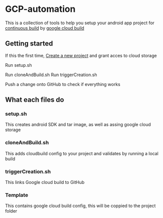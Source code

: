 # GCP-automation
This is a collection of tools to help you setup your android app project for  <a href="https://en.wikipedia.org/wiki/Continuous_integration">continuous build</a> by <a href="https://cloud.google.com/cloud-build/">google cloud build </a>

## Getting started

If this the first time, <a href="https://cloud.google.com/resource-manager/docs/creating-managing-projects">Create a new project</a> and grant acces to cloud storage 

Run setup.sh

Run cloneAndBuild.sh
Run triggerCreation.sh

Push a change onto GitHub to check if everything works

## What each files do 
### setup.sh
This creates android SDK and tar image, as well as assing google cloud storage

### cloneAndBuild.sh
This adds cloudbuild config to your project and validates by running a local build

### triggerCreation.sh
This links Google cloud build to GitHub

### Template
This contains google cloud build config, this will be coppied to the project folder
